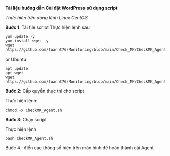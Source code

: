 

**Tài liệu hướng dẫn Cài đặt WordPress sử dụng script**


*Thực hiện trên dòng lệnh Linux CentOS*

**Bước 1**: Tải file script
Thực hiện lệnh sau

```
yum update -y
yum install wget -y
wget https://github.com/tuannt76/Monitoring/blob/main/Check_MK/CheckMK_Agent.sh
```
or Ubuntu
```
apt update
apt wget
wget https://github.com/tuannt76/Monitoring/blob/main/Check_MK/CheckMK_Agent.sh

```


**Bước 2**: Cấp quyền thực thi cho script

Thực hiện lệnh:

```
chmod +x CheckMK_Agent.sh
```

**Bước 3**: Chạy script

Thực hiện lệnh

```
bash CheckMK_Agent.sh
```

Bước 4 : điền các thông số hiện trên màn hình để hoàn thành cài Agent
